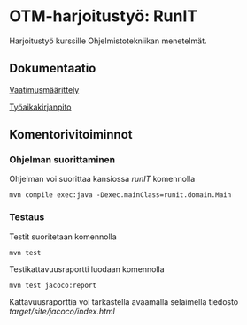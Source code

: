 # OTM-harjoitustyö: RunIT

Harjoitustyö kurssille Ohjelmistotekniikan menetelmät.

## Dokumentaatio

[Vaatimusmäärittely](https://github.com/hajame/otm-harjoitustyo/blob/master/dokumentaatio/vaatimusmaarittely.md)

[Työaikakirjanpito](https://github.com/hajame/otm-harjoitustyo/blob/master/dokumentaatio/tuntikirjanpito.md)

## Komentorivitoiminnot

### Ohjelman suorittaminen

Ohjelman voi suorittaa kansiossa _runIT_ komennolla

```
mvn compile exec:java -Dexec.mainClass=runit.domain.Main
```

### Testaus

Testit suoritetaan komennolla

```
mvn test
```

Testikattavuusraportti luodaan komennolla

```
mvn test jacoco:report
```

Kattavuusraporttia voi tarkastella avaamalla selaimella tiedosto _target/site/jacoco/index.html_

